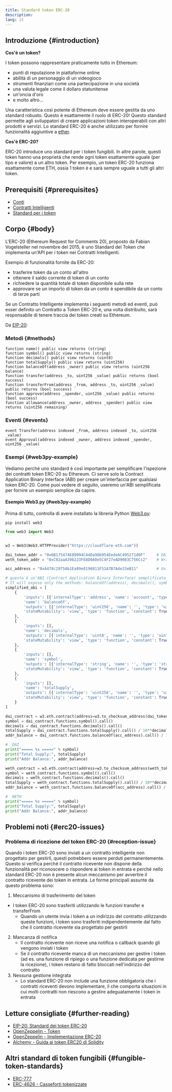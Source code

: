```yaml
---
title: Standard token ERC-20
description:
lang: it
---
```


## Introduzione {#introduction}

**Cos'è un token?**

I token possono rappresentare praticamente tutto in Ethereum:

- punti di reputazione in piattaforme online
- abilità di un personaggio di un videogioco
- strumenti finanziari come una partecipazione in una società
- una valuta legale come il dollaro statunitense
- un'oncia d'oro
- e molto altro...

Una caratteristica così potente di Ethereum deve essere gestita da uno standard robusto. Questo è esattamente il ruolo di ERC-20! Questo standard permette agli sviluppatori di creare applicazioni token interoperabili con altri prodotti e servizi. Lo standard ERC-20 è anche utilizzato per fornire funzionalità aggiuntive a [ether](/glossary/#ether).

**Cos'è ERC-20?**

ERC-20 introduce uno standard per i token fungibili. In altre parole, questi token hanno una proprietà che rende ogni token esattamente uguale (per tipo e valore) a un altro token. Per esempio, un token ERC-20 funziona esattamente come ETH, ossia 1 token è e sarà sempre uguale a tutti gli altri token.

## Prerequisiti {#prerequisites}

- [Conti](/developers/docs/accounts)
- [Contratti Intelligenti](/developers/docs/smart-contracts/)
- [Standard per i token](/developers/docs/standards/tokens/)

## Corpo {#body}

L'ERC-20 (Ethereum Request for Comments 20), proposto da Fabian Vogelsteller nel novembre del 2015, è uno Standard del Token che implementa un'API per i token nei Contratti Intelligenti.

Esempio di funzionalità fornite da ERC-20:

- trasferire token da un conto all'altro
- ottenere il saldo corrente di token di un conto
- richiedere la quantità totale di token disponibile sulla rete
- approvare se un importo di token da un conto è spendibile da un conto di terze parti

Se un Contratto Intelligente implementa i seguenti metodi ed eventi, può esser definito un Contratto a Token ERC-20 e, una volta distribuito, sarà responsabile di tenere traccia dei token creati su Ethereum.

Da [EIP-20](https://eips.ethereum.org/EIPS/eip-20):

### Metodi {#methods}

```solidity
function name() public view returns (string)
function symbol() public view returns (string)
function decimals() public view returns (uint8)
function totalSupply() public view returns (uint256)
function balanceOf(address _owner) public view returns (uint256 balance)
function transfer(address _to, uint256 _value) public returns (bool success)
function transferFrom(address _from, address _to, uint256 _value) public returns (bool success)
function approve(address _spender, uint256 _value) public returns (bool success)
function allowance(address _owner, address _spender) public view returns (uint256 remaining)
```

### Eventi {#events}

```solidity
event Transfer(address indexed _from, address indexed _to, uint256 _value)
event Approval(address indexed _owner, address indexed _spender, uint256 _value)
```

### Esempi {#web3py-example}

Vediamo perché uno standard è così importante per semplificare l'ispezione dei contratti token ERC-20 su Ethereum. Ci serve solo la Contract Application Binary Interface (ABI) per creare un'interfaccia per qualsiasi token ERC-20. Come puoi vedere di seguito, useremo un'ABI semplificata per fornire un esempio semplice da capire.

#### Esempio Web3.py {#web3py-example}

Prima di tutto, controlla di avere installato la libreria Python [Web3.py](https://web3py.readthedocs.io/en/stable/quickstart.html#installation):

```
pip install web3
```

```python
from web3 import Web3


w3 = Web3(Web3.HTTPProvider("https://cloudflare-eth.com"))

dai_token_addr = "0x6B175474E89094C44Da98b954EedeAC495271d0F"     # DAI
weth_token_addr = "0xC02aaA39b223FE8D0A0e5C4F27eAD9083C756Cc2"    # Wrapped ether (WETH)

acc_address = "0xA478c2975Ab1Ea89e8196811F51A7B7Ade33eB11"        # Uniswap V2: DAI 2

# questa è un'ABI (Contract Application Binary Interface) semplificata per un contratto token ERC-20.
# It will expose only the methods: balanceOf(address), decimals(), symbol() and totalSupply()
simplified_abi = [
    {
        'inputs': [{'internalType': 'address', 'name': 'account', 'type': 'address'}],
        'name': 'balanceOf',
        'outputs': [{'internalType': 'uint256', 'name': '', 'type': 'uint256'}],
        'stateMutability': 'view', 'type': 'function', 'constant': True
    },
    {
        'inputs': [],
        'name': 'decimals',
        'outputs': [{'internalType': 'uint8', 'name': '', 'type': 'uint8'}],
        'stateMutability': 'view', 'type': 'function', 'constant': True
    },
    {
        'inputs': [],
        'name': 'symbol',
        'outputs': [{'internalType': 'string', 'name': '', 'type': 'string'}],
        'stateMutability': 'view', 'type': 'function', 'constant': True
    },
    {
        'inputs': [],
        'name': 'totalSupply',
        'outputs': [{'internalType': 'uint256', 'name': '', 'type': 'uint256'}],
        'stateMutability': 'view', 'type': 'function', 'constant': True
    }
]

dai_contract = w3.eth.contract(address=w3.to_checksum_address(dai_token_addr), abi=simplified_abi)
symbol = dai_contract.functions.symbol().call()
decimals = dai_contract.functions.decimals().call()
totalSupply = dai_contract.functions.totalSupply().call() / 10**decimals
addr_balance = dai_contract.functions.balanceOf(acc_address).call() / 10**decimals

#  DAI
print("===== %s =====" % symbol)
print("Total Supply:", totalSupply)
print("Addr Balance:", addr_balance)

weth_contract = w3.eth.contract(address=w3.to_checksum_address(weth_token_addr), abi=simplified_abi)
symbol = weth_contract.functions.symbol().call()
decimals = weth_contract.functions.decimals().call()
totalSupply = weth_contract.functions.totalSupply().call() / 10**decimals
addr_balance = weth_contract.functions.balanceOf(acc_address).call() / 10**decimals

#  WETH
print("===== %s =====" % symbol)
print("Total Supply:", totalSupply)
print("Addr Balance:", addr_balance)
```

## Problemi noti {#erc20-issues}

### Problema di ricezione del token ERC-20 {#reception-issue}

Quando i token ERC-20 sono inviati a un contratto intelligente non progettato per gestirli, questi potrebbero essere perduti permanentemente. Questo si verifica perché il contratto ricevente non dispone della funzionalità per riconoscere o rispondere ai token in entrata e perché nello standard ERC-20 non è presente alcun meccanismo per avvertire il contratto ricevente dei token in entrata. Le forme principali assunte da questo problema sono:

1.  Meccanismo di trasferimento del token
  - I token ERC-20 sono trasferiti utilizzando le funzioni transfer e transferFrom
    -   Quando un utente invia i token a un indirizzo del contratto utilizzando queste funzioni, i token sono trasferiti indipendentemente dal fatto che il contratto ricevente sia progettato per gestirli
2.  Mancanza di notifica
    -   Il contratto ricevente non riceve una notifica o callback quando gli vengono inviati i token
    -   Se il contratto ricevente manca di un meccanismo per gestire i token (ad es. una funzione di ripiego o una funzione dedicata per gestirne la ricezione), i token restano di fatto bloccati nell'indirizzo del contratto
3.  Nessuna gestione integrata
    -   Lo standard ERC-20 non include una funzione obbligatoria che i contratti riceventi devono implementare, il che comporta situazioni in cui molti contratti non riescono a gestire adeguatamente i token in entrata

## Letture consigliate {#further-reading}

- [EIP-20: Standard dei token ERC-20](https://eips.ethereum.org/EIPS/eip-20)
- [OpenZeppelin - Token](https://docs.openzeppelin.com/contracts/3.x/tokens#ERC20)
- [OpenZeppelin - Implementazione ERC-20](https://github.com/OpenZeppelin/openzeppelin-contracts/blob/master/contracts/token/ERC20/ERC20.sol)
- [Alchemy - Guida ai token ERC20 di Solidity](https://www.alchemy.com/overviews/erc20-solidity)


## Altri standard di token fungibili {#fungible-token-standards}

- [ERC-777](/developers/docs/standards/tokens/erc-777)
- [ERC-4626 - Casseforti tokenizzate](/developers/docs/standards/tokens/erc-4626)